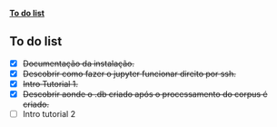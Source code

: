 
[**To do list**](https://github.com/zirondi/snorkel/blob/master/README.md#to-do-list)

## To do list
- [x] ~~Documentação da instalação.~~
- [x] ~~Descobrir como fazer o jupyter funcionar direito por ssh.~~
- [x] ~~Intro Tutorial 1.~~
- [x] ~~Descobrir aonde o .db criado após o processamento do corpus é criado.~~
- [ ] Intro tutorial 2
